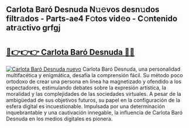 ## Carlota Baró Desnuda N𝚞𝚎vos desn𝚞dos filtr𝚊dos - Parts-ae4 F𝚘tos vid𝚎o - C𝚘ntenido atr𝚊ctivo grfgj

# <h2><a href="http://mb61zo7.tromn.icu/?c=Carlota+Bar%c3%b3+Desnuda">🔗👉👉👉 Carlota Baró Desnuda 🔗🔗</a></h2>

[![Carlota Baró Desnuda nuevo](https://i.imgur.com/pEAQMta.gif)](http://mb61zo7.tromn.icu/?c=Carlota+Bar%c3%b3+Desnuda)
Carlota Baró Desnuda, una personalidad multifacética y enigmática, desafía la comprensión fácil. Su método poco ortodoxo de crear una persona en línea ha magnetizado y ofendido a los espectadores, estimulando debates sobre la expresión artística, la moralidad y las complejidades de las sociedades virtuales. A pesar de la ambigüedad de sus objetivos futuros, su papel en la configuración de la esfera digital es incuestionable. Impulsada por una determinación inquebrantable y una cautivación innegable, la influencia de Carlota Baró Desnuda en los medios digitales es pionera.

